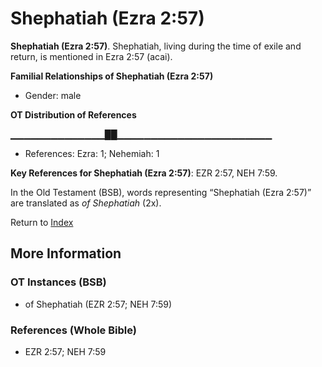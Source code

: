 # Shephatiah (Ezra 2:57)
**Shephatiah (Ezra 2:57)**. 
Shephatiah, living during the time of exile and return, is mentioned in Ezra 2:57 (acai). 




**Familial Relationships of Shephatiah (Ezra 2:57)**


* Gender: male


**OT Distribution of References**

▁▁▁▁▁▁▁▁▁▁▁▁▁▁██▁▁▁▁▁▁▁▁▁▁▁▁▁▁▁▁▁▁▁▁▁▁▁
* References: Ezra: 1; Nehemiah: 1



**Key References for Shephatiah (Ezra 2:57)**: 
EZR 2:57, NEH 7:59. 


In the Old Testament (BSB), words representing “Shephatiah (Ezra 2:57)” are translated as 
*of Shephatiah* (2x). 




Return to [Index](00-Index.md)

## More Information

### OT Instances (BSB)

* of Shephatiah (EZR 2:57; NEH 7:59)



### References (Whole Bible)

* EZR 2:57; NEH 7:59



